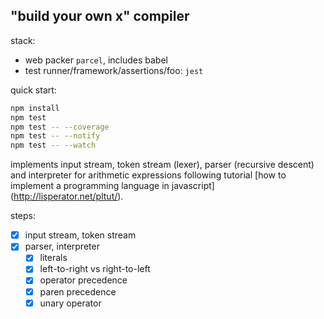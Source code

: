 ## "build your own x" compiler

stack:
-   web packer `parcel`, includes babel
-   test runner/framework/assertions/foo: `jest`

quick start:
```sh
npm install
npm test
npm test -- --coverage
npm test -- --notify
npm test -- --watch
```

implements input stream, token stream (lexer), parser (recursive descent)
and interpreter for arithmetic expressions following tutorial
[how to implement a programming language in javascript]
(http://lisperator.net/pltut/).

steps:
-   [x] input stream, token stream
-   [x] parser, interpreter
    -   [x] literals
    -   [x] left-to-right vs right-to-left
    -   [x] operator precedence
    -   [x] paren precedence
    -   [x] unary operator
